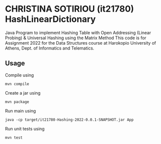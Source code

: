 
# CHRISTINA SOTIRIOU (it21780) HashLinearDictionary

Java Program to implement Hashing Table with Open Addressing (Linear Probing) & 
Universal Hashing using the Matrix Method
This code is for Assignment 2022 for the Data Structures course at Harokopio
University of Athens, Dept. of Informatics and Telematics.

## Usage

Compile using 

```
mvn compile
```

Create a jar using 

```
mvn package
```

Run main using 

```
java -cp target/it21780-Hashing-2022-0.0.1-SNAPSHOT.jar App
```

Run unit tests using 

```
mvn test
```
